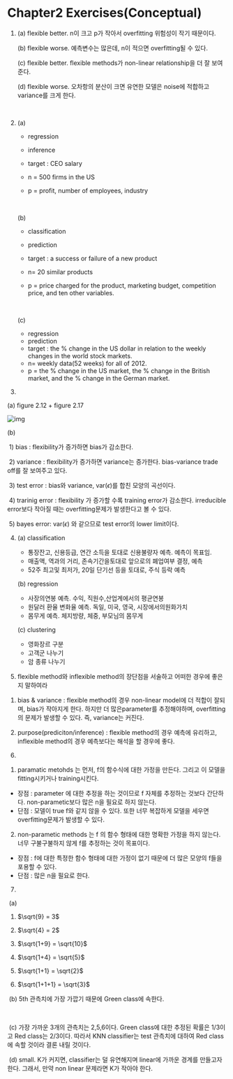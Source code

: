 

# Chapter2 Exercises(Conceptual)

1. (a) flexible better. n이 크고 p가 작아서 overfitting 위험성이 작기 때문이다.

   (b) flexible worse. 예측변수는 많은데, n이 적으면 overfitting될 수 있다.

   (c) flexible better. flexible methods가 non-linear relationship을 더 잘 보여준다.

   (d) flexible worse. 오차항의 분산이 크면 유연한 모델은 noise에 적합하고 variance를 크게 한다.

   ​



2. (a)

   - regression
   - inference
   - target : CEO salary


   - n = 500 firms in the US

   - p = profit, number of employees, industry

     ​

   (b) 

   - classification

   - prediction

   - target : a success or failure of a new product

   - n= 20 similar products

   - p = price charged for the product, marketing budget, competition price, and ten other variables.

     ​

   (c)

   - regression
   - prediction
   - target : the % change in the US dollar in relation to the weekly changes in the world stock markets.
   - n= weekly data(52 weeks) for all of 2012.
   - p = the % change in the US market, the % change in the British market, and the % change in the German market.





3. ​



(a) figure 2.12 + figure 2.17

![img](https://user-images.githubusercontent.com/32008883/37323314-3d5cb034-26c6-11e8-8c27-32a0d31f3ab0.jpg)



(b) 

​	1) bias : flexibility가 증가하면 bias가 감소한다.

​	2) variance : flexibility가 증가하면 variance는 증가한다. bias-variance trade off를 잘 보여주고 있다.

​	3) test error : bias와 variance, var($\epsilon$)를 합친 모양의 곡선이다.   

​	4) trarinig error : flexibility 가 증가할 수록 training error가 감소한다. irreducible error보다 작아질 때는 overfitting문제가 발생한다고 볼 수 있다.

​	5) bayes error:  var($\epsilon$) 와 같으므로 test error의 lower limit이다. 

4. (a) classification

   - 통장잔고, 신용등급, 연간 소득을 토대로 신용불량자 예측. 예측이 목표임. 
   -  매출액, 역과의 거리, 존속기간을토대로 앞으로의 폐업여부 결정, 예측
   - 52주 최고및 최저가, 20일 단기선 등을 토대로, 주식 등락 예측

   (b) regression

   - 사장의연봉 예측. 수익, 직원수,산업계에서의 평균연봉 
   - 원달러 환율 변화율 예측. 독일, 미국, 영국, 시장에서의원화가치 
   - 몸무게 예측. 체지방량, 체중, 부모님의 몸무게

   (c) clustering 

   - 영화장르 구분 
   - 고객군 나누기 
   - 암 종류 나누기



5.  flexible method와 inflexible method의 장단점을 서술하고 어떠한 경우에 좋은지 말하여라

1) bias & variance :  flexible method의 경우 non-linear model에 더 적합이 잘되며, bias가 작아지게 한다. 하지만 더 많은parameter를 추정해야하며, overfitting의 문제가 발생할 수 있다. 즉, variance는 커진다.

2) purpose(prediciton/inference) :  flexible method의 경우  예측에 유리하고,  inflexible method의 경우 예측보다는 해석을
할 경우에 좋다.



6.

1) paramatic metohds 는 먼저, f의 함수식에 대한 가정을 만든다. 그리고 이 모델을 fitting시키거나 training시킨다.

- 장점 : parameter  에 대한 추정을 하는 것이므로 f  자체를 추정하는 것보다 간단하다. non-parametic보다 많은 n을 필요로 하지 않는다. 
- 단점 :  모델이 true f와 같지 않을 수 있다. 또한 너무 복잡하게 모델을 세우면 overfitting문제가 발생할 수 있다.

2) non-parametic methods 는 f 의 함수 형태에 대한 명확한 가정을 하지 않는다. 너무 구불구불하지 않게 f를 추정하는 것이 목표이다. 

- 장점 : f에 대한 특정한 함수 형태에 대한 가정이 없기 때문에 더 많은 모양의 f들을 포용할 수 있다. 
- 단점 :  많은 n을 필요로 한다.



7.

​	(a) 

1) $\sqrt{9} = 3$

2) $\sqrt{4} = 2$

3) $\sqrt{1+9} = \sqrt{10}$

4) $\sqrt{1+4} = \sqrt{5}$

5) $\sqrt{1+1} = \sqrt{2}$

6) $\sqrt{1+1+1} = \sqrt{3}$ 



​	(b) 5th 관측치에 가장 가깝기 때문에 Green class에 속한다.

​	

​	(c) 가장 가까운 3개의 관측치는 2,5,6이다. Green class에 대한 추정된 확률은 1/3이고 Red class는 2/3이다. 따라서 KNN classifier는 test 관측치에 대하여 Red class에 속할 것이라 결론 내릴 것이다.

​	(d) small. K가 커지면, classifier는 덜 유연해지며 linear에 가까운 경계를 만들고자 한다. 그래서, 만약 non linear 문제라면 K가 작아야 한다.



